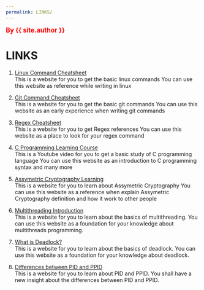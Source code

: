 ```yaml
---
permalink: LINKS/
---
```

<span style="color:red; font-weight:bold; font-size:larger;">By {{ site.author }}</span>

# LINKS

1. [Linux Command Cheatsheet](https://www.pcwdld.com/linux-commands-cheat-sheet)<br>
This is a website for you to get the basic linux commands
You can use this website as reference while writing in linux

2. [Git Command Cheatsheet](https://education.github.com/git-cheat-sheet-education.pdf)<br>
This is a website for you to get the basic git commands
You can use this website as an early experience when writing git commands

3. [Regex Cheatsheet](https://docs.linuxfoundation.org/v2/security-service/manage-false-positives/regular-expressions-cheat-sheet)<br>
This is a website for you to get Regex references
You can use this website as a place to look for your regex command

4. [C Programming Learning Course](https://www.youtube.com/watch?v=KJgsSFOSQv0)<br>
This is a Youtube video for you to get a basic study of C programming language
You can use this website as an introduction to C programming syntax and many more

5. [Assymetric Cryptography Learning](https://www.techtarget.com/searchsecurity/definition/asymmetric-cryptography)<br>
This is a website for you to learn about Assymetric Cryptography
You can use this website as a reference when explain Assymetric Cryptography definition and how it work to other people

6. [Multithreading Introduction](https://www.techtarget.com/whatis/definition/multithreading)<br>
This is a website for you to learn about the basics of multithreading. You can use this website as a foundation for your knowledge about multithreads programming.

7. [What is Deadlock?](https://www.scaler.com/topics/operating-system/deadlock-in-os/)<br>
This is a website for you to learn about the basics of deadlock. You can use this website as a foundation for your knowledge about deadlock.

8. [Differences between PID and PPID](https://www.baeldung.com/linux/pid-tid-ppid)<br>
This is a website for you to learn about PID and PPID. You shall have a new insight about the differences between PID and PPID.
